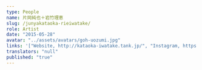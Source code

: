 ```yaml
---
type: People
name: 片岡純也＋岩竹理恵
slug: /junyakataoka-rieiwatake/
role: Artist
date: "2015-05-28"
avatar: "../assets/avatars/goh-uozumi.jpg"
links: '["Website, http://kataoka-iwatake.tank.jp/", "Instagram, https://www.instagram.com/ktok_iwtk/", "Vimeo, https://vimeo.com/user21436923"]'
translators: "null"
published: "true"
---
```


